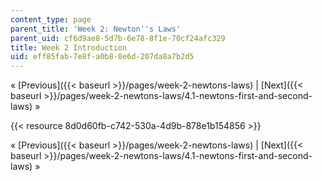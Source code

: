 ```yaml
---
content_type: page
parent_title: 'Week 2: Newton''s Laws'
parent_uid: cf6d9ae8-5d7b-6e78-8f1e-70cf24afc329
title: Week 2 Introduction
uid: eff85fab-7e8f-a0b8-8e6d-207da8a7b2d5
---
```


« [Previous]({{< baseurl >}}/pages/week-2-newtons-laws) | [Next]({{< baseurl >}}/pages/week-2-newtons-laws/4.1-newtons-first-and-second-laws) »

{{< resource 8d0d60fb-c742-530a-4d9b-878e1b154856 >}}

« [Previous]({{< baseurl >}}/pages/week-2-newtons-laws) | [Next]({{< baseurl >}}/pages/week-2-newtons-laws/4.1-newtons-first-and-second-laws) »